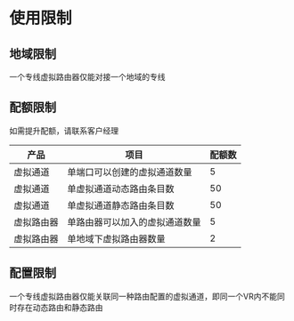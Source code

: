# 使用限制

## 地域限制

一个专线虚拟路由器仅能对接一个地域的专线

## 配额限制

如需提升配额，请联系客户经理

| 产品       | 项目                           | 配额数 |
| ---------- | ------------------------------ | ------ |
| 虚拟通道   | 单端口可以创建的虚拟通道数量   | 5      |
| 虚拟通道   | 单虚拟通道动态路由条目数       | 50     |
| 虚拟通道   | 单虚拟通道静态路由条目数       | 50     |
| 虚拟路由器 | 单路由器可以加入的虚拟通道数量 | 5      |
| 虚拟路由器 | 单地域下虚拟路由器数量         | 2      |

## 配置限制

一个专线虚拟路由器仅能关联同一种路由配置的虚拟通道，即同一个VR内不能同时存在动态路由和静态路由

